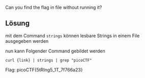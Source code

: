 Can you find the flag in file without running it?


## Lösung


mit dem Command `strings` können lesbare Strings in einem File ausgegeben werden

nun kann Folgender Command gebildet werden

`curl {link} | strings | grep "picoCTF"`

Flag:
picoCTF{5tRIng5_1T_7f766a23}